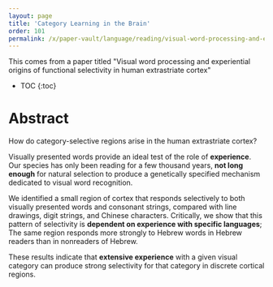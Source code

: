 ```yaml
---
layout: page
title: 'Category Learning in the Brain'
order: 101
permalink: /x/paper-vault/language/reading/visual-word-processing-and-experience
---
```


This comes from a paper titled "Visual word processing and experiential origins of functional selectivity in human extrastriate cortex"

* TOC
{:toc}

# Abstract

How do category-selective regions arise in the human extrastriate cortex? 

Visually presented words provide an ideal test of the role of **experience**. Our species has only been reading for a few thousand years, **not long enough** for natural selection to produce a genetically specified mechanism dedicated to visual word recognition. 

We identified a small region of cortex that responds selectively to both visually presented words and consonant strings, compared with line drawings, digit strings, and Chinese characters. Critically, we show that this pattern of selectivity is **dependent on experience with specific languages**; The same region responds more strongly to Hebrew words in Hebrew readers than in nonreaders of Hebrew. 

These results indicate that **extensive experience** with a given visual category can produce strong selectivity for that category in discrete cortical regions.

